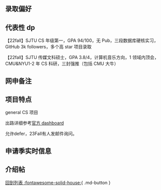 ## 录取偏好

## 代表性 dp

【22fall】SJTU CS 年级第一，GPA 94/100，无 Pub，三段数据库硬核实习，GitHub 3k followers，多个高 star 项目录取

【22fall】SJTU 传媒文科硕士，GPA 3.8/4，计算机音乐方向，1 领域内顶会，CMU&NYU1-2 年 CS 科研，三封强推（包括 CMU 大牛）

## 网申备注

## 项目特点

general CS 项目

出路详细参考[官方 dashboard](https://www.cmu.edu/career/outcomes/post-grad-dashboard.html)

允许defer，23Fall有人发邮件询问。

## 申请季实时信息

## 介绍帖

[回到列表 :fontawesome-solid-house:](grade.md){ .md-button }
